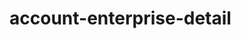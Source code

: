 # account-enterprise-detail 

<vtmd-file-box filename="index.js"><vtmd-head2 content="methods"/> 

<vtmd-block> 
<vtmd-method-name
  name="searchHandel" 
/> 

</vtmd-block>

<vtmd-block> 
<vtmd-method-name
  name="queryList" 
/> 

<vtmd-notes 
 txt=" 查询列表"
/> 

 

</vtmd-block>

<vtmd-block> 
<vtmd-method-name
  name="onPageChange" 
/> 

<vtmd-notes 
 txt=" 页码切换"
/> 

 

</vtmd-block>

<vtmd-block> 
<vtmd-method-name
  name="onShowSizeChange" 
/> 

<vtmd-notes 
 txt=" 页码变化"
/> 

 

</vtmd-block>

</vtmd-file-box>

<vtmd-file-box filename="model.js"><vtmd-head2 content="enterpriseDetail" border="0"/> 

<vtmd-head2 content="state"/> 

<vtmd-block> 
<vtmd-props
  name="companyPartyId" 
/> 

</vtmd-block>

<vtmd-block> 
<vtmd-props
  name="accountList" 
/> 

</vtmd-block>

<vtmd-block> 
<vtmd-props
  name="searchForm" 
/> 

<vtmd-notes 
 txt=" 搜索条件"
/> 

 
</vtmd-block>

<vtmd-block> 
<vtmd-props
  name="total" 
/> 

<vtmd-notes 
 txt=" 列表总数"
/> 

 
</vtmd-block>

<vtmd-block> 
<vtmd-props
  name="pageNum" 
/> 

<vtmd-notes 
 txt=" 页码"
/> 

 
</vtmd-block>

<vtmd-block> 
<vtmd-props
  name="pageSize" 
/> 

<vtmd-notes 
 txt=" 每页条数"
/> 

 
</vtmd-block>

<vtmd-block> 
<vtmd-props
  name="consumableBalance" 
/> 

<vtmd-notes 
 txt=" 可消费余额"
/> 

 
</vtmd-block>

<vtmd-head2 content="effects"/> 

<vtmd-block> 
<vtmd-method-name
  name="updateStateCall" 
/> 

</vtmd-block>

<vtmd-block> 
<vtmd-method-name
  name="queryStastics" 
/> 

<vtmd-notes 
 txt=" 查询可消费余额"
/> 

 

</vtmd-block>

<vtmd-block> 
<vtmd-method-name
  name="queryList" 
/> 

<vtmd-notes 
 txt=" 查询列表"
/> 

 

</vtmd-block>

</vtmd-file-box>

<vtmd-file-box filename="map.js"> 
<vtmd-head2 content="map"/> 

<vtmd-block> 
<vtmd-method-name
  name="listFilters" 
/> 

</vtmd-block>

<vtmd-block> 
<vtmd-method-name
  name="listColumn" 
/> 

</vtmd-block>

</vtmd-file-box>

